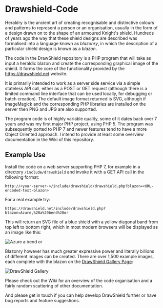# Drawshield-Code

Heraldry is the ancient art of creating recognisable and distinctive colours and patterns to represent a person or an organisation, usually in the form of a design drawn on to the shape of an armoured Knight's shield. Hundreds of years ago the way that these shield designs are described was formalised into a language known as _blazonry_, in which the description of a particular shield design is known as a _blazon_.

The code in the DrawShield repository is a PHP program that will take as input a heraldic blazon and create the corresponding graphical image of the shield. It forms the core of the functionality provided by the https://drawshield.net website.

It is primarily intended to work as a server side service via a simple stateless API call, either as a POST or GET request (although there is a limited command line interface that can be used locally, for debugging or batch creation). The default image format returned is SVG, although if ImageMagick and the corresponding PHP libraries are installed on the server then PNG and JPG are also supported.

The program code is of highly variable quality, some of it dates back over 7 years and was my first major PHP project, using PHP 5. The program was subsequently ported to PHP 7 and newer features tend to have a more Object Oriented approach. I intend to provide at least some overview documentation in the Wiki of this repository.

## Example Use

Install the code on a web server supporting PHP 7, for example in a directory ```/include/drawshield``` and invoke it with a GET API call in the following format:

```http://<your-server->/include/drawshield/drawshield.php?blazon=<URL-encoded-text-blazon>```

For a real example try:

```https://drawshield.net/include/drawshield.php?blazon=Azure,%20a%20bend%20or```

This will return an SVG file of a blue shield with a yellow diagonal band from top left to bottom right, which in most modern browsers will be displayed as an image like this:

![Azure a bend or](/examples/azure-a-bend-or.png)

Blazonry however has much greater expressive power and literally billions of different images can be created. There are over 1,500 example images, each complete with the blazon on the [DrawShield Gallery Page](https://drawshield.net/gallery/index.html):

![DrawShield Gallery](/examples/gallery.png)

Please check out the Wiki for an overview of the code organisation and a fairly random scattering of other documentation.

And please get in touch if you can help develop DrawShield further or have bug reports and feature suggestions.
